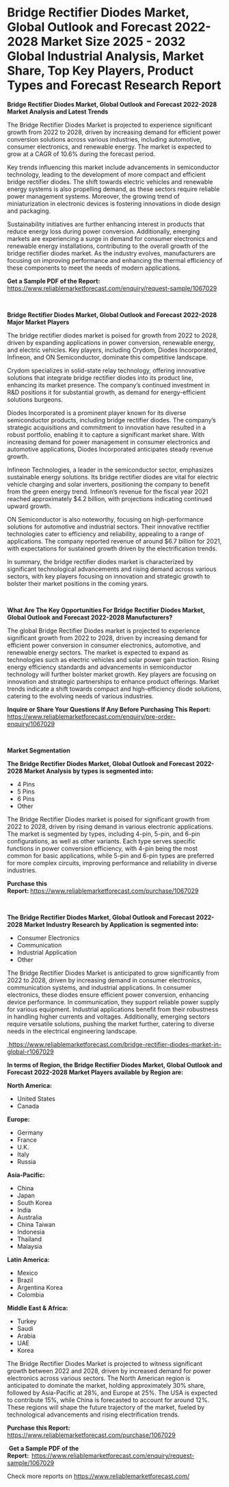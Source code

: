 <p><h1>Bridge Rectifier Diodes Market, Global Outlook and Forecast 2022-2028 Market Size 2025 - 2032 Global Industrial Analysis, Market Share, Top Key Players, Product Types and Forecast Research Report</h1></p><p><strong>Bridge Rectifier Diodes Market, Global Outlook and Forecast 2022-2028 Market Analysis and Latest Trends</strong></p>
<p><p>The Bridge Rectifier Diodes Market is projected to experience significant growth from 2022 to 2028, driven by increasing demand for efficient power conversion solutions across various industries, including automotive, consumer electronics, and renewable energy. The market is expected to grow at a CAGR of 10.6% during the forecast period. </p><p>Key trends influencing this market include advancements in semiconductor technology, leading to the development of more compact and efficient bridge rectifier diodes. The shift towards electric vehicles and renewable energy systems is also propelling demand, as these sectors require reliable power management systems. Moreover, the growing trend of miniaturization in electronic devices is fostering innovations in diode design and packaging. </p><p>Sustainability initiatives are further enhancing interest in products that reduce energy loss during power conversion. Additionally, emerging markets are experiencing a surge in demand for consumer electronics and renewable energy installations, contributing to the overall growth of the bridge rectifier diodes market. As the industry evolves, manufacturers are focusing on improving performance and enhancing the thermal efficiency of these components to meet the needs of modern applications.</p></p>
<p><strong>Get a Sample PDF of the Report:&nbsp;</strong> <a href="https://www.reliablemarketforecast.com/enquiry/request-sample/1067029?utm_campaign=3525&utm_medium=2&utm_source=Github&utm_content=ia&utm_term=21032025&utm_id=bridge-rectifier-diodes-market-global-outlook-and-forecast-2022-2028">https://www.reliablemarketforecast.com/enquiry/request-sample/1067029</a></p>
<p>&nbsp;</p>
<p><strong>Bridge Rectifier Diodes Market, Global Outlook and Forecast 2022-2028 Major Market Players</strong></p>
<p><p>The bridge rectifier diodes market is poised for growth from 2022 to 2028, driven by expanding applications in power conversion, renewable energy, and electric vehicles. Key players, including Crydom, Diodes Incorporated, Infineon, and ON Semiconductor, dominate this competitive landscape.</p><p>Crydom specializes in solid-state relay technology, offering innovative solutions that integrate bridge rectifier diodes into its product line, enhancing its market presence. The company’s continued investment in R&D positions it for substantial growth, as demand for energy-efficient solutions burgeons.</p><p>Diodes Incorporated is a prominent player known for its diverse semiconductor products, including bridge rectifier diodes. The company’s strategic acquisitions and commitment to innovation have resulted in a robust portfolio, enabling it to capture a significant market share. With increasing demand for power management in consumer electronics and automotive applications, Diodes Incorporated anticipates steady revenue growth.</p><p>Infineon Technologies, a leader in the semiconductor sector, emphasizes sustainable energy solutions. Its bridge rectifier diodes are vital for electric vehicle charging and solar inverters, positioning the company to benefit from the green energy trend. Infineon’s revenue for the fiscal year 2021 reached approximately $4.2 billion, with projections indicating continued upward growth.</p><p>ON Semiconductor is also noteworthy, focusing on high-performance solutions for automotive and industrial sectors. Their innovative rectifier technologies cater to efficiency and reliability, appealing to a range of applications. The company reported revenue of around $6.7 billion for 2021, with expectations for sustained growth driven by the electrification trends.</p><p>In summary, the bridge rectifier diodes market is characterized by significant technological advancements and rising demand across various sectors, with key players focusing on innovation and strategic growth to bolster their market positions in the coming years.</p></p>
<p>&nbsp;</p>
<p><strong>What Are The Key Opportunities For Bridge Rectifier Diodes Market, Global Outlook and Forecast 2022-2028 Manufacturers?</strong></p>
<p><p>The global Bridge Rectifier Diodes market is projected to experience significant growth from 2022 to 2028, driven by increasing demand for efficient power conversion in consumer electronics, automotive, and renewable energy sectors. The market is expected to expand as technologies such as electric vehicles and solar power gain traction. Rising energy efficiency standards and advancements in semiconductor technology will further bolster market growth. Key players are focusing on innovation and strategic partnerships to enhance product offerings. Market trends indicate a shift towards compact and high-efficiency diode solutions, catering to the evolving needs of various industries.</p></p>
<p><strong>Inquire or Share Your Questions If Any Before Purchasing This Report:</strong> <a href="https://www.reliablemarketforecast.com/enquiry/pre-order-enquiry/1067029?utm_campaign=3525&utm_medium=2&utm_source=Github&utm_content=ia&utm_term=21032025&utm_id=bridge-rectifier-diodes-market-global-outlook-and-forecast-2022-2028">https://www.reliablemarketforecast.com/enquiry/pre-order-enquiry/1067029</a></p>
<p>&nbsp;</p>
<p><strong>Market Segmentation</strong></p>
<p><strong>The Bridge Rectifier Diodes Market, Global Outlook and Forecast 2022-2028 Market Analysis by types is segmented into:</strong></p>
<p><ul><li>4 Pins</li><li>5 Pins</li><li>6 Pins</li><li>Other</li></ul></p>
<p><p>The Bridge Rectifier Diodes market is poised for significant growth from 2022 to 2028, driven by rising demand in various electronic applications. The market is segmented by types, including 4-pin, 5-pin, and 6-pin configurations, as well as other variants. Each type serves specific functions in power conversion efficiency, with 4-pin being the most common for basic applications, while 5-pin and 6-pin types are preferred for more complex circuits, improving performance and reliability in diverse industries.</p></p>
<p><strong>Purchase this Report:&nbsp;</strong><a href="https://www.reliablemarketforecast.com/purchase/1067029?utm_campaign=3525&utm_medium=2&utm_source=Github&utm_content=ia&utm_term=21032025&utm_id=bridge-rectifier-diodes-market-global-outlook-and-forecast-2022-2028">https://www.reliablemarketforecast.com/purchase/1067029</a></p>
<p>&nbsp;</p>
<p><strong>The Bridge Rectifier Diodes Market, Global Outlook and Forecast 2022-2028 Market Industry Research by Application is segmented into:</strong></p>
<p><ul><li>Consumer Electronics</li><li>Communication</li><li>Industrial Application</li><li>Other</li></ul></p>
<p><p>The Bridge Rectifier Diodes Market is anticipated to grow significantly from 2022 to 2028, driven by increasing demand in consumer electronics, communication systems, and industrial applications. In consumer electronics, these diodes ensure efficient power conversion, enhancing device performance. In communication, they support reliable power supply for various equipment. Industrial applications benefit from their robustness in handling higher currents and voltages. Additionally, emerging sectors require versatile solutions, pushing the market further, catering to diverse needs in the electrical engineering landscape.</p></p>
<p><a href="https://www.reliablemarketforecast.com/bridge-rectifier-diodes-market-in-global-r1067029?utm_campaign=3525&utm_medium=2&utm_source=Github&utm_content=ia&utm_term=21032025&utm_id=bridge-rectifier-diodes-market-global-outlook-and-forecast-2022-2028">&nbsp;https://www.reliablemarketforecast.com/bridge-rectifier-diodes-market-in-global-r1067029</a></p>
<p><strong>In terms of Region, the Bridge Rectifier Diodes Market, Global Outlook and Forecast 2022-2028 Market Players available by Region are:</strong></p>
<p>
    <p> <strong> North America: </strong>
        <ul>
            <li>United States</li>
            <li>Canada</li>
        </ul>
        </p> 
    <p> <strong> Europe: </strong>
        <ul>
            <li>Germany</li>
            <li>France</li>
            <li>U.K.</li>
            <li>Italy</li>
            <li>Russia</li>
        </ul>
        </p> 
    <p> <strong> Asia-Pacific: </strong>
        <ul>
            <li>China</li>
            <li>Japan</li>
            <li>South Korea</li>
            <li>India</li>
            <li>Australia</li>
            <li>China Taiwan</li>
            <li>Indonesia</li>
            <li>Thailand</li>
            <li>Malaysia</li>
        </ul>
        </p> 
    <p> <strong> Latin America: </strong>
        <ul>
            <li>Mexico</li>
            <li>Brazil</li>
            <li>Argentina Korea</li>
            <li>Colombia</li>
        </ul>
        </p> 
    <p> <strong> Middle East & Africa: </strong>
        <ul>
            <li>Turkey</li>
            <li>Saudi</li>
            <li>Arabia</li>
            <li>UAE</li>
            <li>Korea</li>
        </ul>
    </p>
    </p>
<p><p>The Bridge Rectifier Diodes Market is projected to witness significant growth between 2022 and 2028, driven by increased demand for power electronics across various sectors. The North American region is anticipated to dominate the market, holding approximately 30% share, followed by Asia-Pacific at 28%, and Europe at 25%. The USA is expected to contribute 15%, while China is forecasted to account for around 12%. These regions will shape the future trajectory of the market, fueled by technological advancements and rising electrification trends.</p></p>
<p><strong>Purchase this Report: </strong><a href="https://www.reliablemarketforecast.com/purchase/1067029?utm_campaign=3525&utm_medium=2&utm_source=Github&utm_content=ia&utm_term=21032025&utm_id=bridge-rectifier-diodes-market-global-outlook-and-forecast-2022-2028">https://www.reliablemarketforecast.com/purchase/1067029</a></p>
<p>&nbsp;<strong>Get a Sample PDF of the Report:&nbsp;&nbsp;</strong><a href="https://www.reliablemarketforecast.com/enquiry/request-sample/1067029?utm_campaign=3525&utm_medium=2&utm_source=Github&utm_content=ia&utm_term=21032025&utm_id=bridge-rectifier-diodes-market-global-outlook-and-forecast-2022-2028">https://www.reliablemarketforecast.com/enquiry/request-sample/1067029</a></p>
<p><strong></strong></p>
<p>Check more reports on <a href="https://www.reliablemarketforecast.com/?utm_campaign=3525&utm_medium=2&utm_source=Github&utm_content=ia&utm_term=21032025&utm_id=bridge-rectifier-diodes-market-global-outlook-and-forecast-2022-2028">https://www.reliablemarketforecast.com/</a></p>